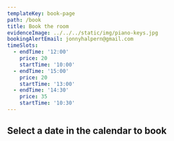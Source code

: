 ```yaml
---
templateKey: book-page
path: /book
title: Book the room
evidenceImage: ../../../static/img/piano-keys.jpg
bookingAlertEmail: jonnyhalpern@gmail.com
timeSlots:
  - endTime: '12:00'
    price: 20
    startTime: '10:00'
  - endTime: '15:00'
    price: 20
    startTime: '13:00'
  - endTime: '14:30'
    price: 35
    startTime: '10:30'
---
```


## Select a date in the calendar to book
